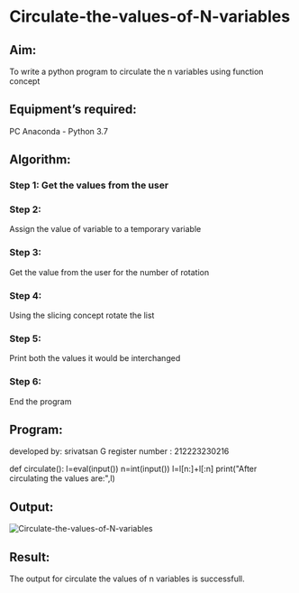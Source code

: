 # Circulate-the-values-of-N-variables
## Aim:
To write a python program to circulate the n variables using function concept
## Equipment’s required:
PC
Anaconda - Python 3.7
## Algorithm: 
### Step 1: Get the values from the user

### Step 2: 
Assign the value of variable to a temporary variable

### Step 3: 
Get the value from the user for the number of rotation

### Step 4: 
Using the slicing concept rotate the list

### Step 5: 
Print both the values it would be interchanged

### Step 6:
End the program 


## Program:
developed by: srivatsan G
register number : 212223230216

def circulate():
    l=eval(input())
    n=int(input())
    l=l[n:]+l[:n]
    print("After circulating the values are:",l)


## Output:
![Circulate-the-values-of-N-variables](https://github.com/vatsan143/Circulate-the-values-of-N-variables/assets/147368204/c24bdd60-e22d-477f-a362-3aad2f5bd57e)


## Result:
The output for circulate the values of n variables is successfull.


